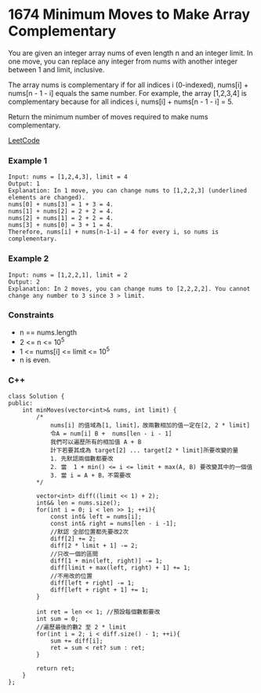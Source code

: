 # 1674 Minimum Moves to Make Array Complementary

You are given an integer array nums of even length n and an integer limit. In one move, you can replace any integer from nums with another integer between 1 and limit, inclusive.

The array nums is complementary if for all indices i (0-indexed), nums[i] + nums[n - 1 - i] equals the same number. For example, the array [1,2,3,4] is complementary because for all indices i, nums[i] + nums[n - 1 - i] = 5.

Return the minimum number of moves required to make nums complementary.

 

[LeetCode](https://leetcode.cn/problems/max-number-of-k-sum-pairs/description/)

### Example 1

```
Input: nums = [1,2,4,3], limit = 4
Output: 1
Explanation: In 1 move, you can change nums to [1,2,2,3] (underlined elements are changed).
nums[0] + nums[3] = 1 + 3 = 4.
nums[1] + nums[2] = 2 + 2 = 4.
nums[2] + nums[1] = 2 + 2 = 4.
nums[3] + nums[0] = 3 + 1 = 4.
Therefore, nums[i] + nums[n-1-i] = 4 for every i, so nums is complementary.
```

### Example 2

```
Input: nums = [1,2,2,1], limit = 2
Output: 2
Explanation: In 2 moves, you can change nums to [2,2,2,2]. You cannot change any number to 3 since 3 > limit.
```


### Constraints

* n == nums.length
* 2 <= n <= 10<sup>5</sup>
* 1 <= nums[i] <= limit <= 10<sup>5</sup>
* n is even.

### C++ 

```
class Solution {
public:
    int minMoves(vector<int>& nums, int limit) {
        /*
            nums[i] 的值域為[1, limit]，故兩數相加的值一定在[2, 2 * limit]
            令A = num[i] B +  nums[len - i - 1]
            我們可以遍歷所有的相加值 A + B
            計下若要其成為 target[2] ... target[2 * limit]所要改變的量
            1. 先默認兩個數都要改
            2. 當  1 + min() <= i <= limit + max(A, B) 要改變其中的一個值 
            3. 當 i = A + B，不需要改
        */

        vector<int> diff((limit << 1) + 2);
        int&& len = nums.size();
        for(int i = 0; i < len >> 1; ++i){
            const int& left = nums[i];
            const int& right = nums[len - i -1];
            //默認 全部位置都先要改2次 
            diff[2] += 2;
            diff[2 * limit + 1] -= 2;
            //只改一個的區間
            diff[1 + min(left, right)] -= 1;
            diff[limit + max(left, right) + 1] += 1;
            //不用改的位置
            diff[left + right] -= 1;
            diff[left + right + 1] += 1;
        }

        int ret = len << 1; //預設每個數都要改
        int sum = 0;
        //遍歷最後的數2 至 2 * limit
        for(int i = 2; i < diff.size() - 1; ++i){
            sum += diff[i];
            ret = sum < ret? sum : ret;
        }

        return ret;
    }
};
```